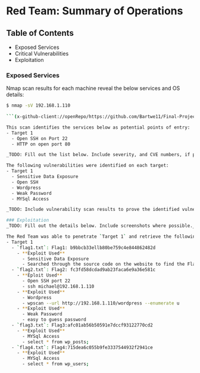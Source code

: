 # Red Team: Summary of Operations

## Table of Contents
- Exposed Services
- Critical Vulnerabilities
- Exploitation

### Exposed Services


Nmap scan results for each machine reveal the below services and OS details:

```bash
$ nmap -sV 192.168.1.110
  
```(x-github-client://openRepo/https://github.com/Bartwe11/Final-Project?branch=main&filepath=Images%2FFlag1.jpg)

This scan identifies the services below as potential points of entry:
- Target 1
  - Open SSH on Port 22
  - HTTP on open port 80

_TODO: Fill out the list below. Include severity, and CVE numbers, if possible._

The following vulnerabilities were identified on each target:
- Target 1
  - Sensitive Data Exposure
  - Open SSH
  - Wordpress
  - Weak Password
  - MYSql Access

_TODO: Include vulnerability scan results to prove the identified vulnerabilities._

### Exploitation
_TODO: Fill out the details below. Include screenshots where possible._

The Red Team was able to penetrate `Target 1` and retrieve the following confidential data:
- Target 1
  - `flag1.txt`: Flag1: b9bbcb33ellb80be759c4e844862482d
    - **Exploit Used**
      - Sensitive Data Exposure
      - Searched through the source code on the website to find the Flag
  - `flag2.txt`: Flag2: fc3fd58dcdad9ab23faca6e9a36e581c
    - **Eploit Used**
      - Open SSH port 22
      - ssh michael@192.168.1.110
    - **Exploit Used**
      - Wordpress
      - wpscan --url http://192.168.1.110/wordpress --enumerate u
    - **Exploit Used**
      - Weak Password
      - easy to guess password
  - `flag3.txt`: Flag3:afc01ab56b50591e7dccf93122770cd2
    - **Exploit Used**
      - MYSql Access
      - select * from wp_posts;
  - `flag4.txt`: Flag4:715dea6c055b9fe3337544932f2941ce
    - **Exploit Used**
      - MYSql Access
      - select * from wp_users;
